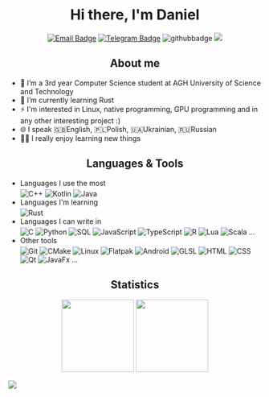 <div align="center">
<h1>Hi there, I'm Daniel</h1>

[![Email Badge](https://img.shields.io/badge/-Email-c14438?style=flat&logo=Gmail&logoColor=white)](mailto:dbcongard@gmail.com)
[![Telegram Badge](https://img.shields.io/badge/-Telegram-26A5E4?style=flat&logo=Telegram&logoColor=white)](https://t.me/congard)
![githubbadge](https://img.shields.io/github/stars/congard?style=social)
![](https://komarev.com/ghpvc/?username=congard&color=blueviolet&style=flat)
<!-- ![githubbadge](https://img.shields.io/github/followers/congard?style=social) -->
</div>

<h2 align="center">About me</h2>

- 🔭 I’m a 3rd year Computer Science student at AGH University of Science and Technology
- 🌱 I’m currently learning Rust
- ⚡ I'm interested in Linux, native programming, GPU programming and in any other interesting project :)
- 🌐 I speak 🇬🇧English, 🇵🇱Polish, 🇺🇦Ukrainian, 🇷🇺Russian
- 👨‍🎓 I really enjoy learning new things

<h2 align="center">Languages & Tools</h2>

- Languages I use the most
  <br><div style="padding-bottom: 4px;"></div>
  ![C++](https://img.shields.io/badge/-C++-00599C?&logo=c%2b%2b&logoColor=white)
  ![Kotlin](https://img.shields.io/badge/-Kotlin-7F52FF?&logo=kotlin&logoColor=white)
  ![Java](https://img.shields.io/badge/-Java-fff?&logo=java&logoColor=00599C)
- Languages I'm learning
  <br><div style="padding-bottom: 4px;"></div>
  ![Rust](https://img.shields.io/badge/-Rust-000000?&logo=rust&logoColor=white)
- Languages I can write in
  <br><div style="padding-bottom: 4px;"></div>
  ![C](https://img.shields.io/badge/-C-A8B9CC?&logo=C&logoColor=black)
  ![Python](https://img.shields.io/badge/-Python-3776AB?&logo=python&logoColor=white)
  ![SQL](https://img.shields.io/badge/-SQL-ccc?&logo=sql&logoColor=white)
  ![JavaScript](https://img.shields.io/badge/-JavaScript-F7DF1E?&logo=JavaScript&logoColor=black)
  ![TypeScript](https://img.shields.io/badge/-TypeScript-3178C6?&logo=TypeScript&logoColor=white)
  ![R](https://img.shields.io/badge/-R-276DC3?&logo=R&logoColor=white)
  ![Lua](https://img.shields.io/badge/-Lua-2C2D72?&logo=Lua&logoColor=white)
  ![Scala](https://img.shields.io/badge/-Scala-DC322F?&logo=scala&logoColor=white)
  ...
- Other tools
  <br><div style="padding-bottom: 4px;"></div>
  ![Git](https://img.shields.io/badge/-Git-F05032?&logo=Git&logoColor=white)
  ![CMake](https://img.shields.io/badge/-CMake-064F8C?&logo=CMake&logoColor=white)
  ![Linux](https://img.shields.io/badge/-Linux-FCC624?&logo=Linux&logoColor=black)
  ![Flatpak](https://img.shields.io/badge/-Flatpak-4A90D9?&logo=Flatpak&logoColor=white)
  ![Android](https://img.shields.io/badge/-Android-3DDC84?&logo=Android&logoColor=white)
  ![GLSL](https://img.shields.io/badge/-GLSL-5586A4?&logo=OpenGL&logoColor=white)
  ![HTML](https://img.shields.io/badge/-HTML-E34F26?&logo=HTML5&logoColor=white)
  ![CSS](https://img.shields.io/badge/-CSS-1572B6?&logo=CSS3&logoColor=white)
  ![Qt](https://img.shields.io/badge/-Qt-41CD52?&logo=Qt&logoColor=white)
  ![JavaFx](https://img.shields.io/badge/-JavaFx-fff?&logo=JavaFx&logoColor=white)
  ...

<div align="center">

<h2>Statistics</h2>

<!-- Stats -->
<picture>
<source 
  srcset="https://github-readme-stats-sigma-five.vercel.app/api?username=congard&count_private=true&show_icons=true&show_owner=true&theme=dark"
  media="(prefers-color-scheme: dark)"
/>
<source
  srcset="https://github-readme-stats-sigma-five.vercel.app/api?username=congard&count_private=true&show_icons=true&show_owner=true"
  media="(prefers-color-scheme: light), (prefers-color-scheme: no-preference)"
/>
<img height="144px" src="https://github-readme-stats-sigma-five.vercel.app/api?username=congard&count_private=true&show_icons=true&show_owner=true" />
</picture>

<!-- Top Langs -->
<picture>
<source 
  srcset="https://github-readme-stats-sigma-five.vercel.app/api/top-langs/?username=congard&layout=compact&langs_count=8&theme=dark"
  media="(prefers-color-scheme: dark)"
/>
<source
  srcset="https://github-readme-stats-sigma-five.vercel.app/api/top-langs/?username=congard&layout=compact&langs_count=8"
  media="(prefers-color-scheme: light), (prefers-color-scheme: no-preference)"
/>
<img height="144px" src="https://github-readme-stats-sigma-five.vercel.app/api/top-langs/?username=congard&layout=compact&langs_count=8" />
</picture>

</div>

![](https://hit.yhype.me/github/profile?user_id=35779485)
